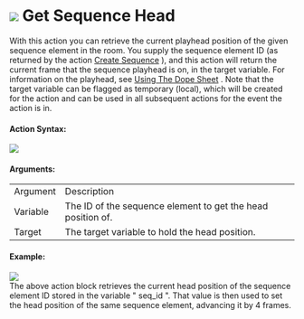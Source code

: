 #  ![](https://gms.magecorn.com/Manual/assets/Images/Scripting_Reference/Drag_And_Drop/Reference/Sequences/i_sequence_get_head.png) Get Sequence Head

With this action you can retrieve the current playhead position of the
given sequence element in the room. You supply the sequence element ID
(as returned by the action [Create
Sequence](Create_Sequence_Element) ), and this action will return
the current frame that the sequence playhead is on, in the target
variable. For information on the playhead, see [Using The Dope
Sheet](../../../The_Asset_Editors/Sequence_Properties/Using_The_Dope_Sheet)
. Note that the target variable can be flagged as temporary
(local), which will be created for the action and can be used in all
subsequent actions for the event the action is in.

#### Action Syntax:

  
![](https://gms.magecorn.com/Manual/assets/Images/Scripting_Reference/Drag_And_Drop/Reference/Sequences/a_sequence_get_head.png)  

#### Arguments:

|          |                                                             |
|----------|-------------------------------------------------------------|
| Argument | Description                                                 |
| Variable | The ID of the sequence element to get the head position of. |
| Target   | The target variable to hold the head position.              |

#### Example:

  
![](https://gms.magecorn.com/Manual/assets/Images/Scripting_Reference/Drag_And_Drop/Reference/Sequences/e_sequence_head.png)  
The above action block retrieves the current head position of the
sequence element ID stored in the variable " seq_id ". That value is
then used to set the head position of the same sequence element,
advancing it by 4 frames.
